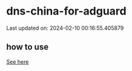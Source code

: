 # dns-china-for-adguard

Last updated on: 2024-02-10 00:16:55.405879

## how to use

[See here](https://github.com/AdguardTeam/AdGuardHome/wiki/Configuration#upstreams-from-file)